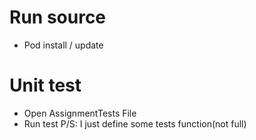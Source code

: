 #  Run source
- Pod install / update

# Unit test

- Open AssignmentTests File
- Run test
P/S: I just define some tests function(not full)
